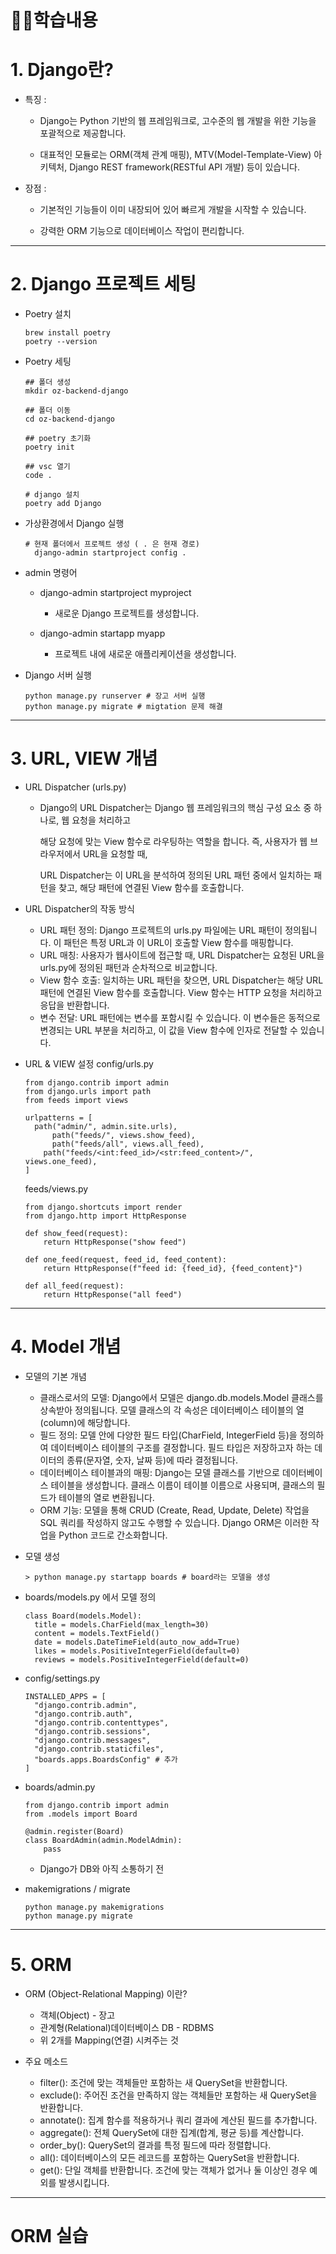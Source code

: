 #  👨‍💻학습내용
# 1. Django란?
   - 특징 :
     
     - Django는 Python 기반의 웹 프레임워크로, 고수준의 웹 개발을 위한 기능을 포괄적으로 제공합니다.
     
     - 대표적인 모듈로는 ORM(객체 관계 매핑), MTV(Model-Template-View) 아키텍처, Django REST framework(RESTful API 개발) 등이 있습니다.

   - 장점 :
     
     - 기본적인 기능들이 이미 내장되어 있어 빠르게 개발을 시작할 수 있습니다.
     
     - 강력한 ORM 기능으로 데이터베이스 작업이 편리합니다.
---

# 2. Django 프로젝트 세팅
   - Poetry 설치
     ```
     brew install poetry
     poetry --version
     ```

   - Poetry 세팅
      ```
      ## 폴더 생성
      mkdir oz-backend-django

      ## 폴더 이동
      cd oz-backend-django
      
      ## poetry 초기화
      poetry init
      
      ## vsc 열기
      code .
      
      # django 설치
      poetry add Django
      ```
      
   - 가상환경에서 Django 실행
      ```
      # 현재 폴더에서 프로젝트 생성 ( . 은 현재 경로)
	    django-admin startproject config .
      ```

   - admin 명령어
     - django-admin startproject myproject
        - 새로운 Django 프로젝트를 생성합니다.

     - django-admin startapp myapp
        - 프로젝트 내에 새로운 애플리케이션을 생성합니다.


   - Django 서버 실행
     ```
     python manage.py runserver # 장고 서버 실행
     python manage.py migrate # migtation 문제 해결
     ```
---

# 3. URL, VIEW 개념 
  - URL Dispatcher (urls.py)
    
    - Django의 URL Dispatcher는 Django 웹 프레임워크의 핵심 구성 요소 중 하나로, 웹 요청을 처리하고
      
      해당 요청에 맞는 View 함수로 라우팅하는 역할을 합니다. 즉, 사용자가 웹 브라우저에서 URL을 요청할 때,
        
      URL Dispatcher는 이 URL을 분석하여 정의된 URL 패턴 중에서 일치하는 패턴을 찾고, 해당 패턴에 연결된 View 함수를 호출합니다.

  - URL Dispatcher의 작동 방식
    - URL 패턴 정의: Django 프로젝트의 urls.py 파일에는 URL 패턴이 정의됩니다. 이 패턴은 특정 URL과 이 URL이 호출할 View 함수를 매핑합니다.
    - URL 매칭: 사용자가 웹사이트에 접근할 때, URL Dispatcher는 요청된 URL을 urls.py에 정의된 패턴과 순차적으로 비교합니다.
    - View 함수 호출: 일치하는 URL 패턴을 찾으면, URL Dispatcher는 해당 URL 패턴에 연결된 View 함수를 호출합니다. View 함수는 HTTP 요청을 처리하고 응답을 반환합니다.
    - 변수 전달: URL 패턴에는 변수를 포함시킬 수 있습니다. 이 변수들은 동적으로 변경되는 URL 부분을 처리하고, 이 값을 View 함수에 인자로 전달할 수 있습니다.
   
  - URL & VIEW 설정
    config/urls.py
    ```
    from django.contrib import admin
    from django.urls import path
    from feeds import views

    urlpatterns = [
      path("admin/", admin.site.urls),
		  path("feeds/", views.show_feed),
		  path("feeds/all", views.all_feed),
	  	path("feeds/<int:feed_id>/<str:feed_content>/", views.one_feed),
    ]
    ```

    feeds/views.py
    ```
    from django.shortcuts import render
    from django.http import HttpResponse

    def show_feed(request):
	    return HttpResponse("show feed")

    def one_feed(request, feed_id, feed_content):
    	return HttpResponse(f"feed id: {feed_id}, {feed_content}")

    def all_feed(request):
    	return HttpResponse("all feed")
    ```
---

# 4. Model 개념 
  - 모델의 기본 개념
      - 클래스로서의 모델: Django에서 모델은 django.db.models.Model 클래스를 상속받아 정의됩니다. 모델 클래스의 각 속성은 데이터베이스 테이블의 열(column)에 해당합니다.
      - 필드 정의: 모델 안에 다양한 필드 타입(CharField, IntegerField 등)을 정의하여 데이터베이스 테이블의 구조를 결정합니다. 필드 타입은 저장하고자 하는 데이터의 종류(문자열, 숫자, 날짜 등)에 따라 결정됩니다.
      - 데이터베이스 테이블과의 매핑: Django는 모델 클래스를 기반으로 데이터베이스 테이블을 생성합니다. 클래스 이름이 테이블 이름으로 사용되며, 클래스의 필드가 테이블의 열로 변환됩니다.
      - ORM 기능: 모델을 통해 CRUD (Create, Read, Update, Delete) 작업을 SQL 쿼리를 작성하지 않고도 수행할 수 있습니다. Django ORM은 이러한 작업을 Python 코드로 간소화합니다.

  - 모델 생성
      ```
      > python manage.py startapp boards # board라는 모델을 생성
      ```
  - boards/models.py 에서 모델 정의
      ```
      class Board(models.Model):
        title = models.CharField(max_length=30)
        content = models.TextField()
        date = models.DateTimeField(auto_now_add=True)
        likes = models.PositiveIntegerField(default=0)
        reviews = models.PositiveIntegerField(default=0)
      ```
  - config/settings.py
      ```
      INSTALLED_APPS = [
        "django.contrib.admin",
        "django.contrib.auth",
        "django.contrib.contenttypes",
        "django.contrib.sessions",
        "django.contrib.messages",
        "django.contrib.staticfiles",
        "boards.apps.BoardsConfig" # 추가
      ]
      ```
  - boards/admin.py
    ```
    from django.contrib import admin
    from .models import Board

    @admin.register(Board)
    class BoardAdmin(admin.ModelAdmin):
    	pass
    ```
    - Django가 DB와 아직 소통하기 전

  - makemigrations / migrate
    ```
    python manage.py makemigrations
    python manage.py migrate
    ```
---

# 5. ORM
  - ORM (Object-Relational Mapping) 이란?
    - 객체(Object) - 장고
    - 관계형(Relational)데이터베이스 DB - RDBMS
    - 위 2개를 Mapping(연결) 시켜주는 것

  - 주요 메소드
    - filter(): 조건에 맞는 객체들만 포함하는 새 QuerySet을 반환합니다.
    - exclude(): 주어진 조건을 만족하지 않는 객체들만 포함하는 새 QuerySet을 반환합니다.
    - annotate(): 집계 함수를 적용하거나 쿼리 결과에 계산된 필드를 추가합니다.
    - aggregate(): 전체 QuerySet에 대한 집계(합계, 평균 등)를 계산합니다.
    - order_by(): QuerySet의 결과를 특정 필드에 따라 정렬합니다.
    - all(): 데이터베이스의 모든 레코드를 포함하는 QuerySet을 반환합니다.
    - get(): 단일 객체를 반환합니다. 조건에 맞는 객체가 없거나 둘 이상인 경우 예외를 발생시킵니다.
---

#  ORM 실습
